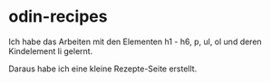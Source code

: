 # odin-recipes
Ich habe das Arbeiten mit den Elementen h1 - h6, p, ul, ol und deren Kindelement
li gelernt.

Daraus habe ich eine kleine Rezepte-Seite erstellt.